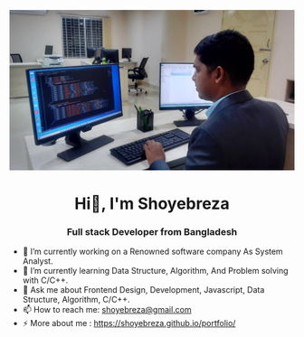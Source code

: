 ![logo](https://github.com/shoyebreza/shoyebreza/blob/main/profile.jpg)
<h1 align="center"> Hi👋, I'm Shoyebreza </h1>
<h3 align="center">Full stack Developer from Bangladesh </h3>

- 🔭 I’m currently working on a Renowned software company As System Analyst.
- 🌱 I’m currently learning Data Structure, Algorithm, And Problem solving with C/C++.
- 💬 Ask me about Frontend Design, Development, Javascript, Data Structure, Algorithm, C/C++.
- 📫 How to reach me: shoyebreza@gmail.com
- ⚡ More about me : https://shoyebreza.github.io/portfolio/


